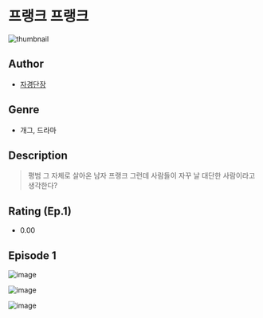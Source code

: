 # 프랭크 프랭크
![thumbnail](https://image-comic.pstatic.net/user_contents_data/challenge_comic/2023/05/25/316228/upload_7378697423291638065_480x623.jpeg)

## Author
- [자경단장](https://comic.naver.com/artistTitle?id=316228)

## Genre
- 개그, 드라마

## Description
> 평범 그 자체로 살아온 남자 프랭크 그런데 사람들이 자꾸 날 대단한 사람이라고 생각한다?


## Rating (Ep.1)
- 0.00

## Episode 1
![image](https://image-comic.pstatic.net/user_contents_data/challenge_comic/2023/05/25/316228/upload_3630576624805766755.jpeg)

![image](https://image-comic.pstatic.net/user_contents_data/challenge_comic/2023/05/25/316228/upload_7221864174889089380.jpeg)

![image](https://image-comic.pstatic.net/user_contents_data/challenge_comic/2023/05/25/316228/upload_3486685736310551088.jpeg)
